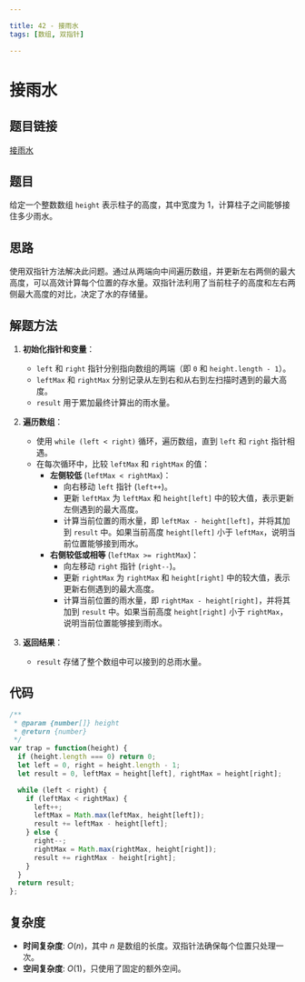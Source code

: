 ```yaml
---

title: 42 - 接雨水
tags: [数组, 双指针]

---
```


# 接雨水

## 题目链接
[接雨水](https://leetcode.cn/problems/trapping-rain-water/description/)

## 题目
给定一个整数数组 `height` 表示柱子的高度，其中宽度为 1，计算柱子之间能够接住多少雨水。

## 思路
使用双指针方法解决此问题。通过从两端向中间遍历数组，并更新左右两侧的最大高度，可以高效计算每个位置的存水量。双指针法利用了当前柱子的高度和左右两侧最大高度的对比，决定了水的存储量。

## 解题方法
1. **初始化指针和变量**：
    - `left` 和 `right` 指针分别指向数组的两端（即 `0` 和 `height.length - 1`）。
    - `leftMax` 和 `rightMax` 分别记录从左到右和从右到左扫描时遇到的最大高度。
    - `result` 用于累加最终计算出的雨水量。

2. **遍历数组**：
    - 使用 `while (left < right)` 循环，遍历数组，直到 `left` 和 `right` 指针相遇。
    - 在每次循环中，比较 `leftMax` 和 `rightMax` 的值：
        - **左侧较低** (`leftMax < rightMax`)：
            - 向右移动 `left` 指针 (`left++`)。
            - 更新 `leftMax` 为 `leftMax` 和 `height[left]` 中的较大值，表示更新左侧遇到的最大高度。
            - 计算当前位置的雨水量，即 `leftMax - height[left]`，并将其加到 `result` 中。如果当前高度 `height[left]` 小于 `leftMax`，说明当前位置能够接到雨水。
        - **右侧较低或相等** (`leftMax >= rightMax`)：
            - 向左移动 `right` 指针 (`right--`)。
            - 更新 `rightMax` 为 `rightMax` 和 `height[right]` 中的较大值，表示更新右侧遇到的最大高度。
            - 计算当前位置的雨水量，即 `rightMax - height[right]`，并将其加到 `result` 中。如果当前高度 `height[right]` 小于 `rightMax`，说明当前位置能够接到雨水。

3. **返回结果**：
    - `result` 存储了整个数组中可以接到的总雨水量。

## 代码
```javascript
/**
 * @param {number[]} height
 * @return {number}
 */
var trap = function(height) {
  if (height.length === 0) return 0;
  let left = 0, right = height.length - 1;
  let result = 0, leftMax = height[left], rightMax = height[right];

  while (left < right) {
    if (leftMax < rightMax) {
      left++;
      leftMax = Math.max(leftMax, height[left]);
      result += leftMax - height[left];
    } else {
      right--;
      rightMax = Math.max(rightMax, height[right]);
      result += rightMax - height[right];
    }
  }
  return result;
};
```

## 复杂度

- **时间复杂度**: $O(n)$，其中 $n$ 是数组的长度。双指针法确保每个位置只处理一次。
- **空间复杂度**: $O(1)$，只使用了固定的额外空间。
